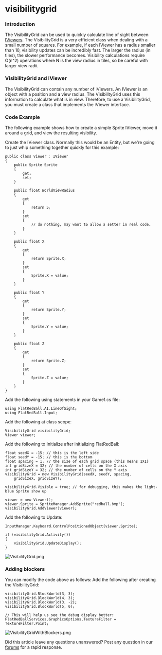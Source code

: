 # visibilitygrid

### Introduction

The VisibilityGrid can be used to quickly calculate line of sight between [IViewers](../../../../../frb/docs/index.php). The VisibilityGrid is a very efficient class when dealing with a small number of squares. For example, if each IViewer has a radius smaller than 10, visibility updates can be incredibly fast. The larger the radius (in tiles), the slower performance becomes. Visibility calculations require O(n^2) operations where N is the view radius in tiles, so be careful with larger view radii.

### VisibilityGrid and IViewer

The VisibilityGrid can contain any number of IViewers. An IViewer is an object with a position and a view radius. The VisibilityGrid uses this information to calculate what is in view. Therefore, to use a VisibilityGrid, you must create a class that implements the IViewer interface.

### Code Example

The following example shows how to create a simple Sprite IViewer, move it around a grid, and view the resulting visibility.

Create the IViewer class. Normally this would be an Entity, but we're going to just whip something together quickly for this example:

```
public class Viewer : IViewer
{
    public Sprite Sprite
    {
        get;
        set;
    }

    public float WorldViewRadius
    {
        get
        {
            return 5;
        }
        set
        {
            // do nothing, may want to allow a setter in real code.                
        }
    }

    public float X
    {
        get
        {
            return Sprite.X;
        }
        set
        {
            Sprite.X = value;
        }
    }

    public float Y
    {
        get
        {
            return Sprite.Y;
        }
        set
        {
            Sprite.Y = value;
        }
    }

    public float Z
    {
        get
        {
            return Sprite.Z;
        }
        set
        {
            Sprite.Z = value;
        }
    }
}
```

Add the following using statements in your Game1.cs file:

```
using FlatRedBall.AI.LineOfSight;
using FlatRedBall.Input;
```

Add the following at class scope:

```
VisibilityGrid visibilityGrid;
Viewer viewer;
```

Add the following to Initialize after initializing FlatRedBall:

```
float seedX = -15; // this is the left side
float seedY = -15; // this is the bottom
float spacing = 1; // the size of each grid space (this means 1X1)
int gridSizeX = 32; // the number of cells on the X axis
int gridSizeY = 32; // the number of cells on the Y axis
visibilityGrid = new VisibilityGrid(seedX, seedY, spacing, 
    gridSizeX, gridSizeY);

visibilityGrid.Visible = true; // for debugging, this makes the light-blue Sprite show up

viewer = new Viewer();
viewer.Sprite = SpriteManager.AddSprite("redball.bmp");
visibilityGrid.AddViewer(viewer);
```

Add the following to Update:

```
InputManager.Keyboard.ControlPositionedObject(viewer.Sprite);

if (visibilityGrid.Activity())
{
    visibilityGrid.UpdateDisplay();
}
```

![VisibilityGrid.png](../../../../../media/migrated_media-VisibilityGrid.png)

### Adding blockers

You can modify the code above as follows: Add the following after creating the VisibilityGrid:

```
visibilityGrid.BlockWorld(3, 3);
visibilityGrid.BlockWorld(4, 3);
visibilityGrid.BlockWorld(3, -2);
visibilityGrid.BlockWorld(5, 0);

// This will help us see the debug display better:
FlatRedBallServices.GraphicsOptions.TextureFilter = TextureFilter.Point;
```

![VisibilityGridWithBlockers.png](../../../../../media/migrated_media-VisibilityGridWithBlockers.png)

Did this article leave any questions unanswered? Post any question in our [forums](../../../../../frb/forum.md) for a rapid response.
